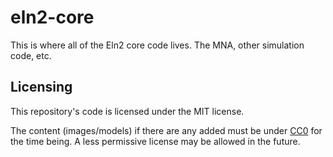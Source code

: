 # eln2-core

This is where all of the Eln2 core code lives. The MNA, other simulation code, etc.

## Licensing

This repository's code is licensed under the MIT license.

The content (images/models) if there are any added must be under [CC0](https://creativecommons.org/share-your-work/public-domain/cc0/) for the time being. A less permissive license may be allowed in the future.
